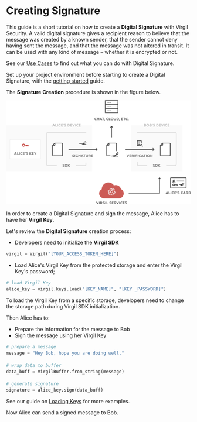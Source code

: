 # Creating Signature

This guide is a short tutorial on how to create a **Digital Signature** with Virgil Security. A valid digital signature gives a recipient reason to believe that the message was created by a known sender, that the sender cannot deny having sent the message, and that the message was not altered in transit. It can be used with any kind of message – whether it is encrypted or not.

See our [Use Cases](/documentation) to find out what you can do with Digital Signature.

Set up your project environment before starting to create a Digital Signature, with the [getting started](/documentation/guides/configuration/client.md) guide.

The **Signature Creation** procedure is shown in the figure below.

![Virgil Signature Intro](/documentation/img/Signature_introduction.png "Create Signature")

In order to create a Digital Signature and sign the message, Alice has to have her **Virgil Key**.


Let's review the **Digital Signature** creation process:

- Developers need to initialize the **Virgil SDK**

```python
virgil = Virgil("[YOUR_ACCESS_TOKEN_HERE]")
```

- Load Alice's Virgil Key from the protected storage and enter the Virgil Key's password;

```python
# load Virgil Key
alice_key = virgil.keys.load("[KEY_NAME]", "[KEY _PASSWORD]")
```

To load the Virgil Key from a specific storage, developers need to change the storage path during Virgil SDK initialization.

Then Alice has to:
- Prepare the information for the message to Bob
- Sign the message using her Virgil Key

```python
# prepare a message
message = "Hey Bob, hope you are doing well."

# wrap data to buffer
data_buff = VirgilBuffer.from_string(message)

# generate signature
signature = alice_key.sign(data_buff)
```

See our guide on [Loading Keys](/documentation/guides/virgil-key/loading-key.md) for more examples.

Now Alice can send a signed message to Bob.
